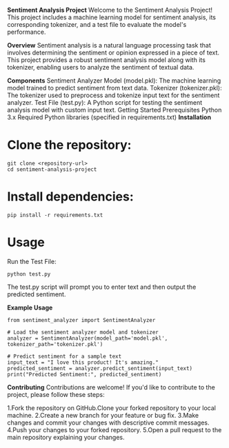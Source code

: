 **Sentiment Analysis Project**
Welcome to the Sentiment Analysis Project! This project includes a machine learning model for sentiment analysis, its corresponding tokenizer, and a test file to evaluate the model's performance.

**Overview**
Sentiment analysis is a natural language processing task that involves determining the sentiment or opinion expressed in a piece of text. This project provides a robust sentiment analysis model along with its tokenizer, enabling users to analyze the sentiment of textual data.

**Components**
Sentiment Analyzer Model (model.pkl): The machine learning model trained to predict sentiment from text data.
Tokenizer (tokenizer.pkl): The tokenizer used to preprocess and tokenize input text for the sentiment analyzer.
Test File (test.py): A Python script for testing the sentiment analysis model with custom input text.
Getting Started
Prerequisites
Python 3.x
Required Python libraries (specified in requirements.txt)
**Installation**
# Clone the repository:

```
git clone <repository-url>
cd sentiment-analysis-project
```

# Install dependencies:

```
pip install -r requirements.txt
```
# Usage
Run the Test File:
```
python test.py
```
The test.py script will prompt you to enter text and then output the predicted sentiment.

**Example Usage**
```
from sentiment_analyzer import SentimentAnalyzer

# Load the sentiment analyzer model and tokenizer
analyzer = SentimentAnalyzer(model_path='model.pkl', tokenizer_path='tokenizer.pkl')

# Predict sentiment for a sample text
input_text = "I love this product! It's amazing."
predicted_sentiment = analyzer.predict_sentiment(input_text)
print("Predicted Sentiment:", predicted_sentiment)
```
**Contributing**
Contributions are welcome! If you'd like to contribute to the project, please follow these steps:

1.Fork the repository on GitHub.Clone your forked repository to your local machine.
2.Create a new branch for your feature or bug fix.
3.Make changes and commit your changes with descriptive commit messages.
4.Push your changes to your forked repository.
5.Open a pull request to the main repository explaining your changes.
